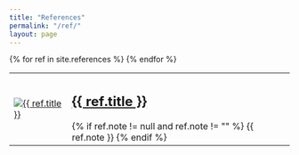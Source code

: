 ```yaml
---
title: "References"
permalink: "/ref/"
layout: page
---
```


<table>
	{% for ref in site.references %}
  	<tr>
    	<td>
    		<a href="{{ ref.url }}">
    			<img src="/assets/icons/{{ ref.icon }}" alt="{{ ref.title }}" style="max-height: 100px; max-width: auto;" />
    		</a>
    	</td>
    	<td>
    		<a href="{{ ref.url }}"><h2>{{ ref.title }}</h2></a>
    		{% if ref.note != null and ref.note != "" %}
				{{ ref.note }}
    		{% endif %}
    	</td>
  	</tr>
  {% endfor %}
</table>
